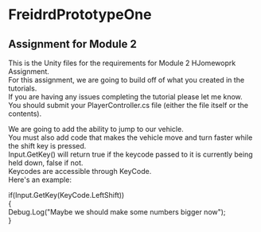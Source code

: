 # FreidrdPrototypeOne
## Assignment for Module 2 
This is the Unity files for the requirements for Module 2 HJomewoprk Assignment. <br>
For this assignment, we are going to build off of what you created in the tutorials.  <br>
If you are having any issues completing the tutorial please let me know.  <br>
You should submit your PlayerController.cs file (either the file itself or the contents). <br>

We are going to add the ability to jump to our vehicle.  <br>
You must also add code that makes the vehicle move and turn faster while the shift key is pressed.  <br>
Input.GetKey() will return true if the keycode passed to it is currently being held down, false if not.  <br>
Keycodes are accessible through KeyCode.  <br>
Here's an example: <br>


if(Input.GetKey(KeyCode.LeftShift)) <br>
{<br>
    Debug.Log("Maybe we should make some numbers bigger now");<br>
}

